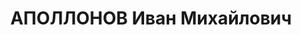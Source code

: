 ---
title: АПОЛЛОНОВ Иван Михайлович
description: "Род. в 1892, Ярославская губ., Д. Реброво, русский, обр.: низшее, член\
  \ ВКП(б). Проживал: с. Нагуты. Секретарь райкома ВКП(б) \n  Арестован 23.08.1937.\
  \ Приговор: ВМН. Расстрелян"
---
